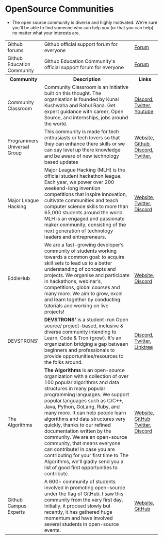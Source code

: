 # OpenSource Communities
- The open source community is diverse and highly motivated. We're sure you'll be able to find someone who can help you (or that you can help) no matter what your interests are.

<table>
  <tr><b>
    <td>Github forums</td>
    <td>Github official support forum for everyone</td>
    <td><a href="https://github.community/">Forum</a></td>
    </b>
  </tr>
  <tr><b>
    <td>Github Education Community</td>
    <td>Github Education Community's official support forum for everyone</td>
    <td><a href="https://education.github.community/">Forum</a></td>
    </b>
  </tr>
  <tr>
    <th>Community</th>
    <th>Description</th>
    <th>Links</th>
  </tr>
  <td>Community Classroom</td>
    <td>Community Classroom is an initiative built on this thought. The organisation is founded by Kunal Kushwaha and Rahul Rana. Get expert guidance with career, Open Source, and internships, jobs around the world.</td>
    <td> <a href="https://discord.com/invite/77xJrUBmpp">Discord</a>, <a href="https://twitter.com/commclassroom">Twitter</a>, <a href="https://www.youtube.com/KunalKushwaha">Youtube</a> </td>
  </tr>
  <tr>
    <td>Programmers Universal Group</td>
    <td>This community is made for tech enthusiasts or tech lovers so that they can enhance there skills or we can say level up there knowledge and be aware of new technology based updates</td>
    <td> <a href="https://www.pugroups.in/">Website</a>, <a href="http://github.eddiehub.org/">Github</a>, <a href="http://discord.pugroups.in/">Discord</a>, <a href="https://twitter.com/PUGroups">Twitter</a>, </td>
  </tr>
  <tr>
    <td>Major League Hacking</td>
    <td>Major League Hacking (MLH) is the official student hackathon league. Each year, we power over 200 weekend-long invention competitions that inspire innovation, cultivate communities and teach computer science skills to more than 65,000 students around the world. MLH is an engaged and passionate maker community, consisting of the next generation of technology leaders and entrepreneurs.</td>
    <td> <a href="https://mlh.io">Website</a>, <a href="https://twitter.com/mlhacks">Twitter</a>, <a href="https://discord.mlh.io">Discord</a> </td>
  </tr>
  <tr>
    <td>EddieHub</td>
    <td>We are a fast-growing developer’s community of students working towards a common goal: to acquire skill sets to lead us to a better understanding of concepts and projects. We organise and participate in hackathons, webinar’s, competitions, global courses and many more. We aim to grow, excel and learn together by conducting tutorials and working on live projects!</td>
    <td> <a href="https://eddiehub.org/">Website</a>, <a href="http://discord.eddiehub.org/">Discord</a> </td>
  </tr>
  <tr>
  <td>DEVSTRONS'</td>
    <td><b>DEVSTRONS'</b> is a student-run Open source/ project-based, inclusive & diverse community intending to Learn, Code & Tron (grow). It's an organization bridging a gap between beginners and professionals to provide opportunities/resources to the folks around.
    <td> <a href="https://discord.com/invite/MVujzTBqed">Discord</a>, <a href="https://twitter.com/devstrons">Twitter</a>, <a href="https://linktr.ee/devstrons">Linktree</a> </td>
  </tr>
  <tr>
  <td>The Algorithms</td>
    <td><b>The Algorithms</b> is an open-source organization with a collection of over 100 popular algorithms and data structures in many popular programming languages. We support popular languages such as C/C++, Java, Python, GoLang, Ruby, and many more. It can help people learn algorithms and data structures very quickly, thanks to our refined documentation written by the community. We are an open-source community, that means everyone can contribute! In case you are contributing for your first time to The Algorithms, we'll gladly send you a list of good first opportunities to contribute.</td>
    <td> <a href="https://the-algorithms.com">Website</a>, <a href="https://github.com/TheAlgorithms">GitHub</a> <a href="https://twitter.com/The_Algorithms">Twitter</a>, <a href="https://discord.gg/c7MnfGFGa6">Discord</a> </td>
  </tr>
  <tr>
  <td>Github Campus Experts</td>
    <td>A 600+ community of students involved in promoting open-source under the flag of GitHub. I saw this community from the very first day. Initially, it proceed slowly but recently, it has gathered huge momentum and have involved several students in open-source events.</td>
    <td> <a href="https://education.github.com/experts">Website</a>, <a href="github.com/campus-experts">GitHub</a></td>
  </tr>  
</table>

